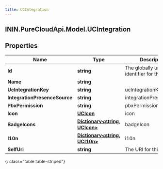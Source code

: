 ```yaml
---
title: UCIntegration
---
```

## ININ.PureCloudApi.Model.UCIntegration

## Properties

|Name | Type | Description | Notes|
|------------ | ------------- | ------------- | -------------|
| **Id** | **string** | The globally unique identifier for the object. | [optional] |
| **Name** | **string** |  | [optional] |
| **UcIntegrationKey** | **string** | ucIntegrationKey | |
| **IntegrationPresenceSource** | **string** | integrationPresenceType | |
| **PbxPermission** | **string** | pbxPermission | |
| **Icon** | [**UCIcon**](UCIcon.html) | icon | |
| **BadgeIcons** | [**Dictionary&lt;string, UCIcon&gt;**](UCIcon.html) | badgeIcon | |
| **I10n** | [**Dictionary&lt;string, UCI10n&gt;**](UCI10n.html) | i10n | |
| **SelfUri** | **string** | The URI for this object | [optional] |
{: class="table table-striped"}


